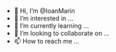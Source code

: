 - 👋 Hi, I’m @IoanMarin
- 👀 I’m interested in ...
- 🌱 I’m currently learning ...
- 💞️ I’m looking to collaborate on ...
- 📫 How to reach me ...

<meta name="google-site-verification" content="ScoNnXUgdUyZ4jd6UA9FVWdmXCNF1BFtj2SCvbIXAhI" />
<!---
IoanMarin/IoanMarin is a ✨ special ✨ repository because its `README.md` (this file) appears on your GitHub profile.
You can click the Preview link to take a look at your changes.
--->
